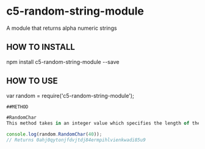 # c5-random-string-module

A module that returns alpha numeric strings

## HOW TO INSTALL

npm install c5-random-string-module --save

## HOW TO USE

var random = require('c5-random-string-module');

```javascript
##METHOD

#RandomChar
This method takes in an integer value which specifies the length of the returned string.

console.log(random.RandomChar(40));
// Returns 0ahj0qytonjfdvjtdj84ermpihlvienkwadi85u9
```

